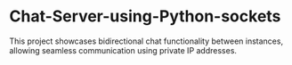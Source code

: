 # Chat-Server-using-Python-sockets
This project showcases bidirectional chat functionality between instances, allowing seamless communication using private IP addresses.
